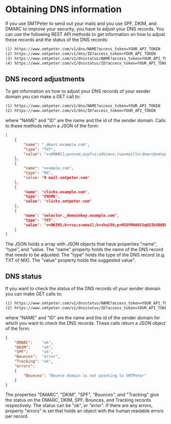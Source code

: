 # Obtaining DNS information

If you use SMTPeter to send out your mails and you use SPF, DKIM, and DMARC
to improve your security, you have to adjust your DNS records. You can use
the following REST API methods to get information on how to adjust these
records and the status of the DNS records:

```txt
(1) https://www.smtpeter.com/v1/dns/NAME?access_token=YOUR_API_TOKEN
(2) https://www.smtpeter.com/v1/dns/ID?access_token=YOUR_API_TOKEN
(3) https://www.smtpeter.com/v1/dnsstatus/NAME?access_token=YOUR_API_TOKEN
(4) https://www.smtpeter.com/v1/dnsstatus/ID?access_token=YOUR_API_TOKEN
```

## DNS record adjustments

To get information on how to adjust your DNS records of your sender domain
you can make a GET call to:

```txt
(1) https://www.smtpeter.com/v1/dns/NAME?access_token=YOUR_API_TOKEN
(2) https://www.smtpeter.com/v1/dns/ID?access_token=YOUR_API_TOKEN
```
where "NAME" and "ID" are the name and the id of the sender domain.
Calls to these methods return a JSON of the form:

```json
[
    {
        "name": "_dmarc.example.com",
        "type": "TXT",
        "value": "v=DMARC1;p=none;aspf=s;adkim=s;rua=mailto:dmarc@smtpeter.com;pct=10"
    },
    {
        "name": "example.com",
        "type": "MX",
        "value: "0 mail.smtpeter.com"
    },
    {
        "name": "clicks.example.com",
        "type": "CNAME",
        "value": "clicks.smtpeter.com"
    },
    {
        "name": "selector._domainkey.example.com",
        "type": "TXT",
        "value": "v=DKIM1;k=rsa;s=email;h=sha256;p=MIGfMA0GCSqGSIb3DQEBAQUAA4GNADCBiQKBgQDEeQ7qHsot4s6hGP2/XGsefp+eOD9lXALADT1NaQbWzVCibtHln/tfp+fSeS6rAtSyOC5qbRnDlxIpS45fMSH8W/tjb+fBhr7/PKw50bRI7XPFWe1MP+mJ4fY73B02Mz5ZnLk59fTTzgSY/DxohPO7zlz4xyDNjZ4RjPIiO2kbIQIDAQAB"
    }
]
```
The JSON holds a array with JSON objects that have properties "name", "type", and "value.
The "name" property holds the name of the DNS record that needs to be adjusted.
The "type" holds the type of the DNS record (e.g. TXT of MX). The "value"
property holds the suggested value".

## DNS status

If you want to check the status of the DNS records of your sender domain
you can make GET calls to:

```txt
(1) https://www.smtpeter.com/v1/dnsstatus/NAME?access_token=YOUR_API_TOKEN
(2) https://www.smtpeter.com/v1/dnsstatus/ID?access_token=YOUR_API_TOKEN
```
where "NAME" and "ID" are the name and the id of the sender domain for which
you want to check the DNS records. These calls return a JSON object of the
form:

```json
{
    "DMARC":    "ok",
    "DKIM":     "ok",
    "SPF":      "ok",
    "Bounces":  "error",
    "Tracking": "ok",
    "errors":
    {
        "Bounces": "Bounce domain is not pointing to SMTPeter"
    }
}
```
The properties "DMARC", "DKIM", "SPF", "Bounces", and "Tracking" give the
status on the DMARC, DKIM, SPF, Bounces, and Tracking records respectively.
The status can be "ok", or "error". If there are any errors, property "errors"
is set that holds an object with the human readable errors per record.
